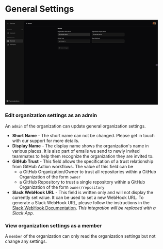 # General Settings

![Terramate Cloud Organization General Settings](../assets/organization-general-settings.png "Terramate Cloud Organization General Settings")

### Edit organization settings as an admin

An `admin` of the organization can update general organization settings.

- **Short Name** - The short name can not be changed. Please get in touch with our support for more details.
- **Display Name** - The display name shows the organization's name in various places. It is also part of emails we send to newly invited teammates to help them recognize the organization they are invited to.
- **GitHub Trust** - This field allows the specification of a trust relationship from GitHub Action workflows. The value of this field can be
    - a GitHub Organization/Owner to trust all repositories within a GitHub Organization of the form `owner`
    - a GitHub Repository to trust a single repository within a GitHub Organization of the form `owner/repository`
- **Slack WebHook URL** - This field is written only and will not display the currently set value. It can be used to set a new WebHook URL. To generate a Slack WebHook URL, please follow the instructions in the [Slack WebHook Documentation](https://opentffoundation.slack.com/apps/A0F7XDUAZ-incoming-webhooks). *This integration will be replaced with a Slack App.*

### View organization settings as a member

A `member` of the organization can only read the organization settings but not change any settings.
